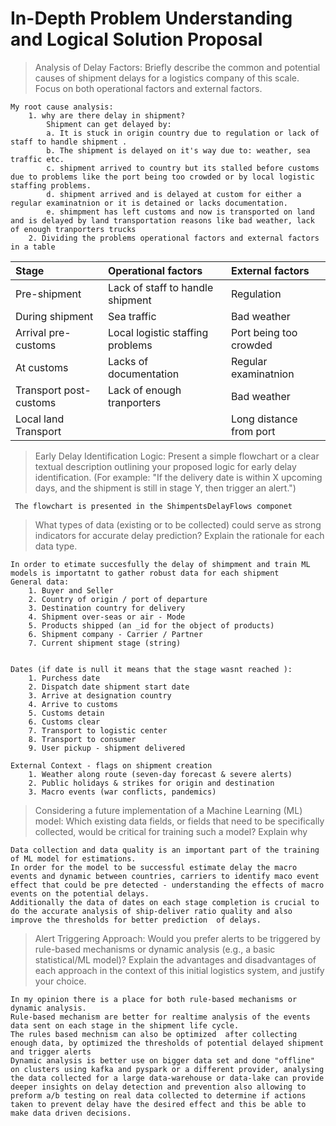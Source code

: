 # In-Depth Problem Understanding and Logical Solution Proposal

> Analysis of Delay Factors: Briefly describe the common and potential causes of shipment delays for a logistics company of this scale.
> Focus on both operational factors and external factors.

    My root cause analysis:
        1. why are there delay in shipment?
            Shipment can get delayed by:
            a. It is stuck in origin country due to regulation or lack of staff to handle shipment .
            b. The shipment is delayed on it's way due to: weather, sea traffic etc.
            c. shipment arrived to country but its stalled before customs due to problems like the port being too crowded or by local logistic staffing problems.
            d. shipment arrived and is delayed at custom for either a regular examinatnion or it is detained or lacks documentation.
            e. shimpment has left customs and now is transported on land and is delayed by land transportation reasons like bad weather, lack of enough tranporters trucks
        2. Dividing the problems operational factors and external factors in a table

| Stage                  | Operational factors              | External factors        |
| :--------------------- | :------------------------------- | :---------------------- |
| Pre-shipment           | Lack of staff to handle shipment | Regulation              |
| During shipment        | Sea traffic                      | Bad weather             |
| Arrival pre-customs    | Local logistic staffing problems | Port being too crowded  |
| At customs             | Lacks of documentation           | Regular examinatnion    |
| Transport post-customs | Lack of enough tranporters       | Bad weather             |
| Local land Transport   |                                  | Long distance from port |

> Early Delay Identification Logic: Present a simple flowchart or a clear textual
> description outlining your proposed logic for early delay identification.
> (For example: "If the delivery date is within X upcoming days, and the shipment is
> still in stage Y, then trigger an alert.")

     The flowchart is presented in the ShimpentsDelayFlows componet

> What types of data (existing or to be collected) could serve as
> strong indicators for accurate delay prediction? Explain the
> rationale for each data type.

    In order to etimate succesfully the delay of shimpment and train ML models is importatnt to gather robust data for each shipment
    General data:
        1. Buyer and Seller
        2. Country of origin / port of departure
        3. Destination country for delivery
        4. Shipment over-seas or air - Mode
        5. Products shipped (an _id for the object of products)
        6. Shipment company - Carrier / Partner
        7. Current shipment stage (string)


    Dates (if date is null it means that the stage wasnt reached ):
        1. Purchess date
        2. Dispatch date shipment start date
        3. Arrive at designation country
        4. Arrive to customs
        5. Customs detain
        6. Customs clear
        7. Transport to logistic center
        8. Transport to consumer
        9. User pickup - shipment delivered

    External Context - flags on shipment creation
        1. Weather along route (seven-day forecast & severe alerts)
        2. Public holidays & strikes for origin and destination
        3. Macro events (war conflicts, pandemics)

> Considering a future implementation of a Machine Learning
> (ML) model: Which existing data fields, or fields that need to be
> specifically collected, would be critical for training such a model?
> Explain why

    Data collection and data quality is an important part of the training of ML model for estimations.
    In order for the model to be successful estimate delay the macro events and dynamic between countries, carriers to identify maco event effect that could be pre detected - understanding the effects of macro events on the potential delays.
    Additionally the data of dates on each stage completion is crucial to do the accurate analysis of ship-deliver ratio quality and also improve the thresholds for better prediction  of delays.

> Alert Triggering Approach: Would you prefer alerts to be
> triggered by rule-based mechanisms or dynamic analysis (e.g.,
> a basic statistical/ML model)? Explain the advantages and
> disadvantages of each approach in the context of this initial
> logistics system, and justify your choice.

    In my opinion there is a place for both rule-based mechanisms or dynamic analysis.
    Rule-based mechanism are better for realtime analysis of the events data sent on each stage in the shipment life cycle.
    The rules based mechnism can also be optimized  after collecting enough data, by optimized the thresholds of potential delayed shipment and trigger alerts
    Dynamic analysis is better use on bigger data set and done "offline" on clusters using kafka and pyspark or a different provider, analysing the data collected for a large data-warehouse or data-lake can provide deeper insights on delay detection and prevention also allowing to preform a/b testing on real data collected to determine if actions taken to prevent delay have the desired effect and this be able to make data driven decisions.
